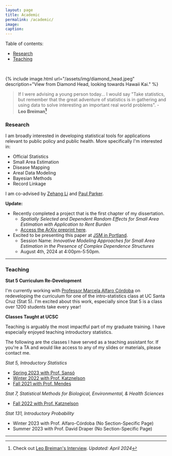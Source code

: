 ```yaml
---
layout: page
title: Academic
permalink: /academic/
image:
caption:
---
```


Table of contents:

* [Research](#research)
* [Teaching](#teaching)

<br />

{% include image.html url="/assets/img/diamond_head.jpeg" description="View from Diamond Head, looking towards Hawaii Kai." %}
<br />

> If I were advising a young person today... I would say "Take statistics, but remember that the great adventure of statistics is in gathering and using data to solve interesting an important real world problems".  - **Leo Breiman[^1]**


### <a name="research"></a>  Research


I am broadly interested in developing statistical tools for applications relevant to public policy and public health.
More specifically I'm interested in:

* Official Statistics
* Small Area Estimation
* Disease Mapping
* Areal Data Modeling
* Bayesian Methods
* Record Linkage

I am co-advised by [Zehang Li](https://zehangli.com) and [Paul Parker](https://www.paparkerstat.com).

**Update:**

* Recently completed a project that is the first chapter of my dissertation.
  + *Spatially Selected and Dependent Random Effects for Small Area Estimation with Application to Rent Burden*
  + [Access the ArXiv preprint here](https://arxiv.org/abs/2404.12463).
* Excited to be presenting this paper at [JSM in Portland](https://ww2.amstat.org/meetings/jsm/2024/).
  + Session Name: *Innovative Modeling Approaches for Small Area Estimation in the Presence of Complex Dependence Structures*
  + August 4th, 2024 at 4:00pm-5:50pm.

***

###  <a name="teaching"></a> Teaching

**Stat 5 Curriculum Re-Development**

I'm currently working with [Professor Marcela Alfaro Córdoba](https://malfaro.netlify.app/) on redeveloping the curriculum for one of the intro-statistics class at UC Santa Cruz (Stat 5).  I'm excited about this work, especially since Stat 5 is a class over 1200 students take every year!

**Classes Taught at UCSC**

Teaching is arguably the most impactful part of my graduate training. I have especially enjoyed teaching introductory statistics.

The following are the classes I have served as a teaching assistant for.
If you're a TA and would like access to any of my slides or materials, please contact me.

*Stat 5, Introductory Statistics*

* [Spring 2023 with Prof. Sansó](/2023/04/03/stat5-s23)
* [Winter 2022 with Prof. Katznelson](/2022/01/14/stat5-w22)
* [Fall 2021 with Prof. Mendes](/2021/09/05/stat5-f21/)

*Stat 7, Statistical Methods for Biological, Environmental, & Health Sciences*

* [Fall 2022 with Prof. Katznelson](/2022/09/23/stat7-f22)

*Stat 131, Introductory Probability*

* Winter 2023 with Prof. Alfaro-Córdoba (No Section-Specific Page)
* Summer 2023 with Prof. David Draper (No Section-Specific Page)

***



[^1]: Check out [Leo Breiman's Interview](https://projecteuclid.org/download/pdf_1/euclid.ss/1009213290).
*Updated: April 2024*
